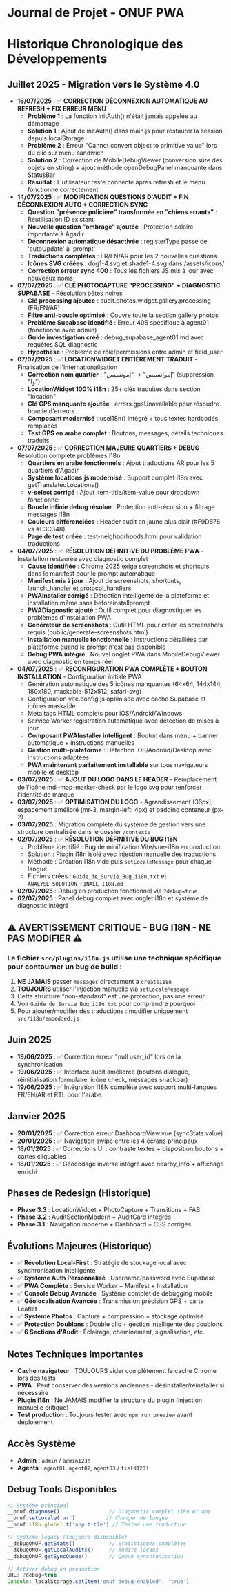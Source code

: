 # Journal de Projet - ONUF PWA
# Historique Chronologique des Développements

## Juillet 2025 - Migration vers le Système 4.0
- **16/07/2025** : ✅ **CORRECTION DÉCONNEXION AUTOMATIQUE AU REFRESH + FIX ERREUR MENU**
  - **Problème 1** : La fonction initAuth() n'était jamais appelée au démarrage
  - **Solution 1** : Ajout de initAuth() dans main.js pour restaurer la session depuis localStorage
  - **Problème 2** : Erreur "Cannot convert object to primitive value" lors du clic sur menu sandwich
  - **Solution 2** : Correction de MobileDebugViewer (conversion sûre des objets en string) + ajout méthode openDebugPanel manquante dans StatusBar
  - **Résultat** : L'utilisateur reste connecté après refresh et le menu fonctionne correctement
- **14/07/2025** : ✅ **MODIFICATION QUESTIONS D'AUDIT + FIN DÉCONNEXION AUTO + CORRECTION SYNC**
  - **Question "présence policière" transformée en "chiens errants"** : Réutilisation ID existant
  - **Nouvelle question "ombrage" ajoutée** : Protection solaire importante à Agadir  
  - **Déconnexion automatique désactivée** : registerType passé de 'autoUpdate' à 'prompt'
  - **Traductions complètes** : FR/EN/AR pour les 2 nouvelles questions
  - **Icônes SVG créées** : dog1-4.svg et shade1-4.svg dans /assets/icons/
  - **Correction erreur sync 400** : Tous les fichiers JS mis à jour avec nouveaux noms
- **07/07/2025** : ✅ **CLÉ PHOTOCAPTURE "PROCESSING" + DIAGNOSTIC SUPABASE** - Résolution bêtes noires
  - **Clé processing ajoutée** : audit.photos.widget.gallery.processing (FR/EN/AR)
  - **Filtre anti-boucle optimisé** : Couvre toute la section gallery photos
  - **Problème Supabase identifié** : Erreur 406 spécifique à agent01 (fonctionne avec admin)
  - **Guide investigation créé** : debug_supabase_agent01.md avec requêtes SQL diagnostic
  - **Hypothèse** : Problème de rôle/permissions entre admin et field_user
- **07/07/2025** : ✅ **LOCATIONWIDGET ENTIÈREMENT TRADUIT** - Finalisation de l'internationalisation
  - **Correction nom quartier** : "إموانسيس" → "إمونسيس" (suppression "وا")
  - **LocationWidget 100% i18n** : 25+ clés traduites dans section "location"
  - **Clé GPS manquante ajoutée** : errors.gpsUnavailable pour résoudre boucle d'erreurs
  - **Composant modernisé** : useI18n() intégré + tous textes hardcodés remplacés
  - **Test GPS en arabe complet** : Boutons, messages, détails techniques traduits
- **07/07/2025** : ✅ **CORRECTION MAJEURE QUARTIERS + DEBUG** - Résolution complète problèmes i18n
  - **Quartiers en arabe fonctionnels** : Ajout traductions AR pour les 5 quartiers d'Agadir
  - **Système locations.js modernisé** : Support complet i18n avec getTranslatedLocations()
  - **v-select corrigé** : Ajout item-title/item-value pour dropdown fonctionnel
  - **Boucle infinie debug résolue** : Protection anti-récursion + filtrage messages i18n
  - **Couleurs différenciées** : Header audit en jaune plus clair (#F9D876 vs #F3C348)
  - **Page de test créée** : test-neighborhoods.html pour validation traductions
- **04/07/2025** : ✅ **RÉSOLUTION DÉFINITIVE DU PROBLÈME PWA** - Installation restaurée avec diagnostic complet
  - **Cause identifiée** : Chrome 2025 exige screenshots et shortcuts dans le manifest pour le prompt automatique
  - **Manifest mis à jour** : Ajout de screenshots, shortcuts, launch_handler et protocol_handlers
  - **PWAInstaller corrigé** : Détection intelligente de la plateforme et installation même sans beforeinstallprompt
  - **PWADiagnostic ajouté** : Outil complet pour diagnostiquer les problèmes d'installation PWA
  - **Générateur de screenshots** : Outil HTML pour créer les screenshots requis (public/generate-screenshots.html)
  - **Installation manuelle fonctionnelle** : Instructions détaillées par plateforme quand le prompt n'est pas disponible
  - **Debug PWA intégré** : Nouvel onglet PWA dans MobileDebugViewer avec diagnostic en temps réel
- **04/07/2025** : ✅ **RECONFIGURATION PWA COMPLÈTE + BOUTON INSTALLATION** - Configuration initiale PWA
  - Génération automatique des 5 icônes manquantes (64x64, 144x144, 180x180, maskable-512x512, safari-svg)
  - Configuration vite.config.js optimisée avec cache Supabase et icônes maskable
  - Meta tags HTML complets pour iOS/Android/Windows
  - Service Worker registration automatique avec détection de mises à jour
  - **Composant PWAInstaller intelligent** : Bouton dans menu + banner automatique + instructions manuelles
  - **Gestion multi-plateforme** : Détection iOS/Android/Desktop avec instructions adaptées
  - **PWA maintenant parfaitement installable** sur tous navigateurs mobile et desktop
- **03/07/2025** : ✅ **AJOUT DU LOGO DANS LE HEADER** - Remplacement de l'icône mdi-map-marker-check par le logo.svg pour renforcer l'identité de marque
- **03/07/2025** : ✅ **OPTIMISATION DU LOGO** - Agrandissement (36px), espacement amélioré (mr-3, margin-left: 4px) et padding conteneur (px-2)
- **03/07/2025** : Migration complète du système de gestion vers une structure centralisée dans le dossier `/contexte`
- **02/07/2025** : ✅ **RÉSOLUTION DÉFINITIVE DU BUG I18N**
  - Problème identifié : Bug de minification Vite/vue-i18n en production
  - Solution : Plugin i18n isolé avec injection manuelle des traductions
  - Méthode : Création i18n vide puis `setLocaleMessage` pour chaque langue
  - Fichiers créés : `Guide_de_Survie_Bug_i18n.txt` et `ANALYSE_SOLUTION_FINALE_I18N.md`
- **02/07/2025** : Debug en production fonctionnel via `?debug=true`
- **02/07/2025** : Panel debug complet avec onglet i18n et système de diagnostic intégré

## ⚠️ AVERTISSEMENT CRITIQUE - BUG I18N - NE PAS MODIFIER ⚠️
### Le fichier `src/plugins/i18n.js` utilise une technique spécifique pour contourner un bug de build :
1. **NE JAMAIS** passer `messages` directement à `createI18n`
2. **TOUJOURS** utiliser l'injection manuelle via `setLocaleMessage`
3. Cette structure "non-standard" est une protection, pas une erreur
4. Voir `Guide_de_Survie_Bug_i18n.txt` pour comprendre pourquoi
5. Pour ajouter/modifier des traductions : modifier uniquement `src/i18n/embedded.js`

## Juin 2025
- **19/06/2025** : ✅ Correction erreur "null user_id" lors de la synchronisation
- **19/06/2025** : ✅ Interface audit améliorée (boutons dialogue, réinitialisation formulaire, icône check, messages snackbar)
- **19/06/2025** : ✅ Intégration I18N complète avec support multi-langues FR/EN/AR et RTL pour l'arabe

## Janvier 2025
- **20/01/2025** : ✅ Correction erreur DashboardView.vue (syncStats.value)
- **20/01/2025** : ✅ Navigation swipe entre les 4 écrans principaux
- **18/01/2025** : ✅ Corrections UI : contraste textes + disposition boutons + cartes cliquables
- **18/01/2025** : ✅ Géocodage inverse intégré avec nearby_info + affichage enrichi

## Phases de Redesign (Historique)
- **Phase 3.3** : LocationWidget + PhotoCapture + Transitions + FAB
- **Phase 3.2** : AuditSectionModern + AuditCard intégrés
- **Phase 3.1** : Navigation moderne + Dashboard + CSS corrigés

## Évolutions Majeures (Historique)
- ✅ **Révolution Local-First** : Stratégie de stockage local avec synchronisation intelligente
- ✅ **Système Auth Personnalisé** : Username/password avec Supabase
- ✅ **PWA Complète** : Service Worker + Manifest + Installation
- ✅ **Console Debug Avancée** : Système complet de debugging mobile
- ✅ **Géolocalisation Avancée** : Transmission précision GPS + carte Leaflet
- ✅ **Système Photos** : Capture + compression + stockage optimisé
- ✅ **Protection Doublons** : Double clic + gestion intelligente des doublons
- ✅ **6 Sections d'Audit** : Éclairage, cheminement, signalisation, etc.

## Notes Techniques Importantes
- **Cache navigateur** : TOUJOURS vider complètement le cache Chrome lors des tests
- **PWA** : Peut conserver des versions anciennes - désinstaller/réinstaller si nécessaire
- **Plugin i18n** : Ne JAMAIS modifier la structure du plugin (injection manuelle critique)
- **Test production** : Toujours tester avec `npm run preview` avant déploiement

## Accès Système
- **Admin** : `admin` / `admin123!`
- **Agents** : `agent01`, `agent02`, `agent03` / `field123!`

## Debug Tools Disponibles
```javascript
// Système principal
__onuf.diagnose()                // Diagnostic complet i18n et app
__onuf.setLocale('ar')          // Changer de langue
__onuf.i18n.global.t('app.title') // Tester une traduction

// Système legacy (toujours disponible)
__debugONUF.getStats()           // Statistiques complètes
__debugONUF.getLocalAudits()     // Audits locaux
__debugONUF.getSyncQueue()       // Queue synchronisation

// Activer debug en production
URL: ?debug=true
Console: localStorage.setItem('onuf-debug-enabled', 'true')
```